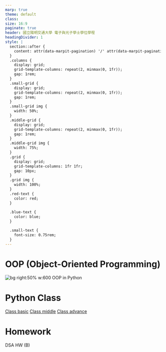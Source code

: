 ```yaml
---
marp: true
theme: default
class: 
size: 16:9
paginate: true
header: 國立陽明交通大學 電子與光子學士學位學程
headingDivider: 1
style: |
  section::after {
    content: attr(data-marpit-pagination) '/' attr(data-marpit-pagination-total);
  }
  .columns {
    display: grid;
    grid-template-columns: repeat(2, minmax(0, 1fr));
    gap: 1rem;
  }
  .small-grid {
    display: grid;
    grid-template-columns: repeat(2, minmax(0, 1fr));
    gap: 1rem;
  }
  .small-grid img {
    width: 50%;
  }
  .middle-grid {
    display: grid;
    grid-template-columns: repeat(2, minmax(0, 1fr));
    gap: 1rem;
  }
  .middle-grid img {
    width: 75%;
  }
  .grid {
    display: grid;
    grid-template-columns: 1fr 1fr;
    gap: 10px;
  }
  .grid img {
    width: 100%;
  }
  .red-text {
    color: red;
  }
  
  .blue-text {
    color: blue;  
  }

  .small-text {
    font-size: 0.75rem;
  }
---
```

# OOP (Object-Oriented Programming)
![bg right:50% w:600 OOP in Python](https://inprogrammer.com/wp-content/uploads/2022/07/oops.png)

# Python Class
[Class basic](https://github.com/mingfujacky/Lecture-Python/blob/main/OOP/OOP_basic.ipynb)
[Class middle](https://github.com/mingfujacky/Lecture-Python/blob/main/OOP/OOP_middle.ipynb)
[Class advance](https://github.com/mingfujacky/Lecture-Python/blob/main/OOP/OOP_advance.ipynb)



# Homework
DSA HW (B)
